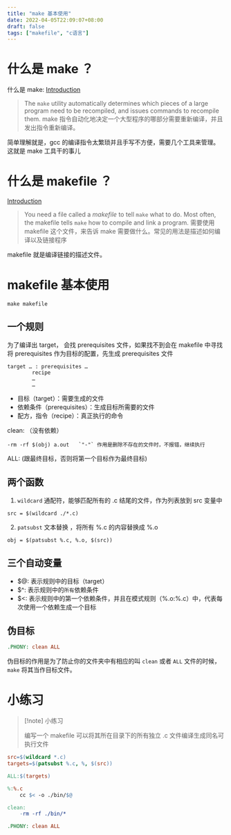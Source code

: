 ```yaml
---
title: "make 基本使用"
date: 2022-04-05T22:09:07+08:00
draft: false
tags: ["makefile", "c语言"]
---
```


# 什么是 make ？
什么是 make: [Introduction](https://www.gnu.org/software/make/manual/make.html#Overview)

> The `make` utility automatically determines which pieces of a large program need to be recompiled, and issues commands to recompile them.
> make 指令自动化地决定一个大型程序的哪部分需要重新编译，并且发出指令重新编译。

简单理解就是，gcc 的编译指令太繁琐并且手写不方便，需要几个工具来管理。这就是 make 工具干的事儿

# 什么是 makefile ？
[Introduction](https://www.gnu.org/software/make/manual/make.html#Introduction)

> You need a file called a _makefile_ to tell `make` what to do. Most often, the makefile tells `make` how to compile and link a program.
> 需要使用 makefile 这个文件，来告诉 make 需要做什么。常见的用法是描述如何编译以及链接程序


makefile 就是编译链接的描述文件。


# makefile 基本使用


```
make makefile
```

## 一个规则
为了编译出 target， 会找 prerequisites 文件，如果找不到会在 makefile 中寻找将 prerequisites 作为目标的配置，先生成 prerequisites 文件

```
target … : prerequisites …
        recipe
        …
        …
```

- 目标（target）：需要生成的文件
- 依赖条件（prerequisites）：生成目标所需要的文件
- 配方，指令（recipe）：真正执行的命令

clean: （没有依赖）

	-rm -rf $(obj) a.out   `"-"` 作用是删除不存在的文件时，不报错，继续执行

ALL: (跟最终目标，否则将第一个目标作为最终目标)


## 两个函数
1. `wildcard` 通配符，能够匹配所有的 .c 结尾的文件，作为列表放到 src 变量中
```
src = $(wildcard ./*.c)
```
2. `patsubst` 文本替换 ，将所有 %.c 的内容替换成 %.o
```
obj = $(patsubst %.c, %.o, $(src))
```


## 三个自动变量
- $@: 表示规则中的目标（target）
- $^: 表示规则中的`所有`依赖条件
- $<: 表示规则中的第一个依赖条件，并且在模式规则（%.o:%.c）中，代表每次使用一个依赖生成一个目标

## 伪目标

```makefile
.PHONY: clean ALL
```

伪目标的作用是为了防止你的文件夹中有相应的叫 `clean` 或者 `ALL` 文件的时候，`make` 将其当作目标文件。

# 小练习

> [!note] 小练习
> 
> 编写一个 makefile 可以将其所在目录下的所有独立 .c 文件编译生成同名可执行文件


``` makefile
src=$(wildcard *.c)
targets=$(patsubst %.c, %, $(src))

ALL:$(targets)

%:%.c
	cc $< -o ./bin/$@

clean:
	-rm -rf ./bin/*

.PHONY: clean ALL
```
